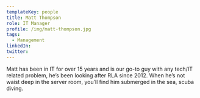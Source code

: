 ```yaml
---
templateKey: people
title: Matt Thompson
role: IT Manager
profile: /img/matt-thompson.jpg
tags:
  - Management
linkedIn: 
twitter: 
---
```


Matt has been in IT for over 15 years and is our go-to guy with any tech/IT related problem, he’s been looking after RLA since 2012. When he’s not waist deep in the server room, you’ll find him submerged in the sea, scuba diving.